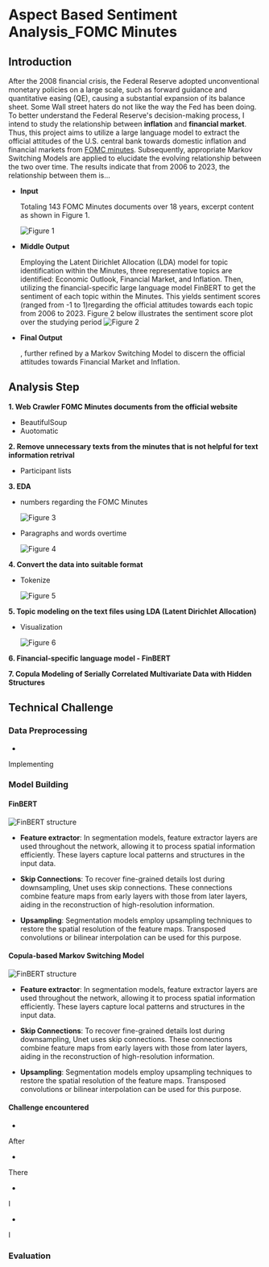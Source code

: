 # Aspect Based Sentiment Analysis_FOMC Minutes

## Introduction

After the 2008 financial crisis, the Federal Reserve adopted unconventional monetary policies on a large scale, such as forward guidance and quantitative easing (QE), causing a substantial expansion of its balance sheet. Some Wall street haters do not like the way the Fed has been doing. To better understand the Federal Reserve's decision-making process, I intend to study the relationship between **inflation** and **financial market**. Thus, this project aims to utilize a large language model to extract the official attitudes of the U.S. central bank towards domestic inflation and financial markets from [FOMC minutes](https://www.federalreserve.gov/monetarypolicy/fomccalendars.htm). Subsequently, appropriate Markov Switching Models are applied to elucidate the evolving relationship between the two over time. The results indicate that from 2006 to 2023, the relationship between them is...

- **Input**

  Totaling 143 FOMC Minutes documents over 18 years, excerpt content as shown in Figure 1.

   
   ![](/images/FOMCminutes.png "Figure 1")


- **Middle Output**

   Employing the Latent Dirichlet Allocation (LDA) model for topic identification within the Minutes, three representative topics are identified: Economic Outlook, Financial Market, and Inflation. Then, utilizing the financial-specific large language model FinBERT to get the sentiment of each topic within the Minutes. This yields sentiment scores (ranged from -1 to 1)regarding the official attitudes towards each topic from 2006 to 2023. Figure 2 below illustrates the sentiment score plot over the studying period
  ![](/images/allYear.png "Figure 2")


- **Final Output**

  , further refined by a Markov Switching Model to discern the official attitudes towards Financial Market and Inflation.


   

## Analysis Step

**1. Web Crawler FOMC Minutes documents from the official website**

   - BeautifulSoup
   - Auotomatic

**2. Remove unnecessary texts from the minutes that is not helpful for text information retrival**

   - Participant lists

**3. EDA**

   - numbers regarding the FOMC Minutes

       ![](/images/descriptive.png "Figure 3")
   - Paragraphs and words overtime

       ![](/images/year.png "Figure 4")
     
**4. Convert the data into suitable format**

  - Tokenize

       ![](/images/token.png "Figure 5")

**5. Topic modeling on the text files using LDA (Latent Dirichlet Allocation)**
   
   - Visualization

      ![](/images/catgory.png "Figure 6") 

**6. Financial-specific language model - FinBERT**

**7. Copula Modeling of Serially Correlated Multivariate Data with Hidden Structures**  


## Technical Challenge

### Data Preprocessing
- 

  Implementing 

### Model Building

#### FinBERT

![](/images/FINBERT.png "FinBERT structure") 

- **Feature extractor**: In segmentation models, feature extractor layers are used throughout the network, allowing it to process spatial information efficiently. These layers capture local patterns and structures in the input data.

- **Skip Connections**: To recover fine-grained details lost during downsampling, Unet uses skip connections. These connections combine feature maps from early layers with those from later layers, aiding in the reconstruction of high-resolution information.

- **Upsampling**: Segmentation models employ upsampling techniques to restore the spatial resolution of the feature maps. Transposed convolutions or bilinear interpolation can be used for this purpose.

#### Copula-based Markov Switching Model

![](/images/FINBERT.png "FinBERT structure") 

- **Feature extractor**: In segmentation models, feature extractor layers are used throughout the network, allowing it to process spatial information efficiently. These layers capture local patterns and structures in the input data.

- **Skip Connections**: To recover fine-grained details lost during downsampling, Unet uses skip connections. These connections combine feature maps from early layers with those from later layers, aiding in the reconstruction of high-resolution information.

- **Upsampling**: Segmentation models employ upsampling techniques to restore the spatial resolution of the feature maps. Transposed convolutions or bilinear interpolation can be used for this purpose.

#### Challenge encountered

- 

  After 

- 

  There 
  
- 

  I 

- 

  I 
  
### Evaluation


